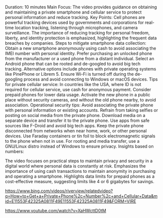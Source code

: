 Duration: 10 minutes
Main Focus: The video provides guidance on obtaining and maintaining a private smartphone and cellular service to protect personal information and reduce tracking.
Key Points:
Cell phones are powerful tracking devices used by governments and corporations for real-time location tracking, listening through microphones, and camera surveillance.
The importance of reducing tracking for personal freedom, liberty, and identity protection is emphasized, highlighting the frequent data breaches by companies.
Steps to mitigate smartphone data collection:
Obtain a new smartphone anonymously using cash to avoid associating the IMEI number with personal identity.
Prefer purchasing an unlocked phone from the manufacturer or a used phone from a distant individual.
Select an Android phone that can be rooted and de-googled to avoid big tech tracking.
Alternative options include phones with private operating systems like PinePhone or Librem 5.
Ensure Wi-Fi is turned off during the de-googling process and avoid connecting to Windows or macOS devices.
Tips for private cellular service:
In countries like the USA, where ID is not required for cellular service, use cash for anonymous payment.
Consider prepaid phones for lower data usage.
Activate the new phone in a public place without security cameras, and without the old phone nearby, to avoid association.
Operational security tips:
Avoid associating the private phone with personal information or existing accounts.
Refrain from taking selfies or posting on social media from the private phone.
Download media on a separate device and transfer it to the private phone.
Use apps from safe sources like F-Droid and avoid big tech apps.
Keep the private phone disconnected from networks when near home, work, or other personal devices.
Use Faraday containers or tin foil to block electromagnetic signals to the phone when not in use.
For rooting and media transfer, use a GNU/Linux distro instead of Windows to ensure privacy.
Insights based on numbers:

The video focuses on practical steps to maintain privacy and security in a digital world where personal data is constantly at risk.
Emphasizes the importance of using cash transactions to maintain anonymity in purchasing and operating a smartphone.
Highlights data limits for prepaid phones as a cost-effective measure, suggesting limits like 4 or 6 gigabytes for savings.

<https://www.bing.com/videos/riverview/relatedvideo?q=How+to+Get+a+Private+Phone%2c+Number%2c+and+Cellular+Data&mid=E11553F42325A0811F49E11553F42325A0811F49&FORM=VIRE>

<https://www.youtube.com/watch?v=XaHWcttD0tM>
